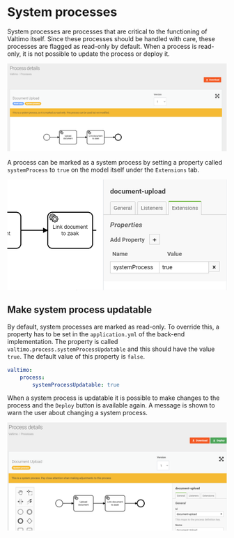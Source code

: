 # System processes

System processes are processes that are critical to the functioning of Valtimo itself. Since these processes should be handled with care, these processes are flagged as read-only by default. When a process is read-only, it is not possible to update the process or deploy it.

![Read only system process](../../using-valtimo/process/img/read-only-system-process.png)

A process can be marked as a system process by setting a property called `systemProcess` to `true` on the model itself under the `Extensions` tab.

![Setting system process property](../../using-valtimo/process/img/setting-system-process-property.png)

## Make system process updatable

By default, system processes are marked as read-only. To override this, a property has to be set in the `application.yml` of the back-end implementation. The property is called `valtimo.process.systemProcessUpdatable` and this should have the value `true`. The default value of this property is `false`.

```yaml
valtimo:
    process:
        systemProcessUpdatable: true
```

When a system process is updatable it is possible to make changes to the process and the `Deploy` button is available again. A message is shown to warn the user about changing a system process.

![System process](../../using-valtimo/process/img/system-process.png)

